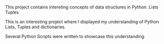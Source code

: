 This project contains intereting concepts of data structures in Python.
Lists
Tuples 

This is an interesting project where I displayed my 
understanding of Python Lists, Tuples and dictionaries.

 

Several Python Scripts were written to showcase this understanding
